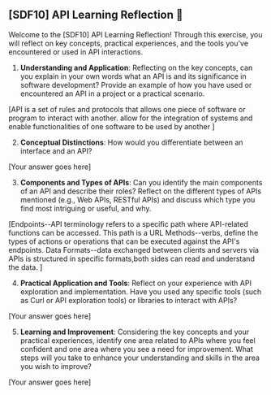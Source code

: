 ## [SDF10] API Learning Reflection 🧠

Welcome to the [SDF10] API Learning Reflection! Through this exercise, you will reflect on key concepts, practical experiences, and the tools you've encountered or used in API interactions.

1. **Understanding and Application**: Reflecting on the key concepts, can you explain in your own words what an API is and its significance in software development? Provide an example of how you have used or encountered an API in a project or a practical scenario.

[API is a set of rules and protocols that allows one piece of software or program to interact with another. allow for the integration of systems and enable functionalities of one software to be used by another ]

2. **Conceptual Distinctions**: How would you differentiate between an interface and an API? 

[Your answer goes here]

3. **Components and Types of APIs**: Can you identify the main components of an API and describe their roles? Reflect on the different types of APIs mentioned (e.g., Web APIs, RESTful APIs) and discuss which type you find most intriguing or useful, and why.

[Endpoints--API terminology refers to a specific path where API-related functions can be accessed. This path is a URL
Methods--verbs, define the types of actions or operations that can be executed against the API's endpoints.
Data Formats--data exchanged between clients and servers via APIs is structured in specific formats,both sides can read and understand the data.  ]

4. **Practical Application and Tools**: Reflect on your experience with API exploration and implementation. Have you used any specific tools (such as Curl or API exploration tools) or libraries to interact with APIs? 

[Your answer goes here]

5. **Learning and Improvement**: Considering the key concepts and your practical experiences, identify one area related to APIs where you feel confident and one area where you see a need for improvement. What steps will you take to enhance your understanding and skills in the area you wish to improve?

[Your answer goes here]
